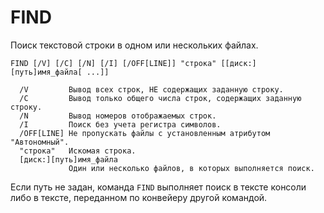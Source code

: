 # FIND
Поиск текстовой строки в одном или нескольких файлах.

```FIND [/V] [/C] [/N] [/I] [/OFF[LINE]] "строка" [[диск:][путь]имя_файла[ ...]]```
```
  /V         Вывод всех строк, НЕ содержащих заданную строку.
  /C         Вывод только общего числа строк, содержащих заданную строку.
  /N         Вывод номеров отображаемых строк.
  /I         Поиск без учета регистра символов.
  /OFF[LINE] Не пропускать файлы с установленным атрибутом "Автономный".
  "строка"   Искомая строка.
  [диск:][путь]имя_файла
             Один или несколько файлов, в которых выполняется поиск.
```
Если путь не задан, команда ```FIND``` выполняет поиск в тексте консоли
либо в тексте, переданном по конвейеру другой командой.